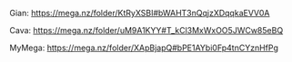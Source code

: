Gian: https://mega.nz/folder/KtRyXSBI#bWAHT3nQqjzXDqqkaEVV0A

Cava: https://mega.nz/folder/uM9A1KYY#T_kCl3MxWxOO5JWCw85eBQ

MyMega: https://mega.nz/folder/XApBjapQ#bPE1AYbi0Fp4tnCYznHfPg
